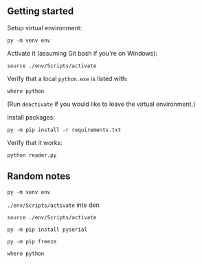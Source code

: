 ## Getting started

Setup virtual environment:

```
py -m venv env
```

Activate it (assuming Git bash if you're on Windows):

```
source ./env/Scripts/activate
```

Verify that a local `python.exe` is listed with:

```
where python
```

(Run `deactivate` if you would like to leave the virtual environment.)

Install packages:

```
py -m pip install -r requirements.txt
```

Verify that it works:

```
python reader.py
```

## Random notes

`py -m venv env`

`./env/Scripts/activate` inte den

`source ./env/Scripts/activate`

`py -m pip install pyserial`

`py -m pip freeze`

`where python`
